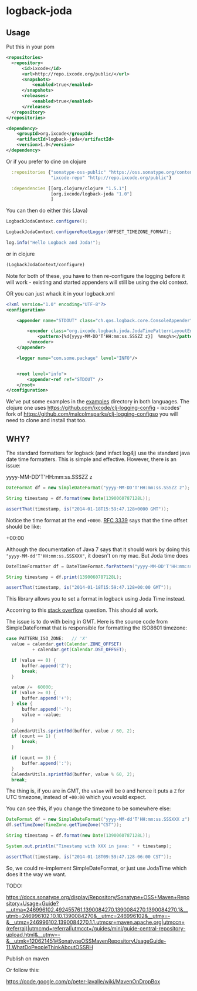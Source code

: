 # logback-joda

## Usage

Put this in your pom

```xml
<repositories>
  <repository>
      <id>ixcode</id>
      <url>http://repo.ixcode.org/public/</url>
      <snapshots>
          <enabled>true</enabled>
      </snapshots>
      <releases>
          <enabled>true</enabled>
      </releases>
  </repository>
</repositories>

<dependency>
    <groupId>org.ixcode</groupId>
    <artifactId>logback-joda</artifactId>
    <version>1.0</version>
</dependency>

```

Or if you prefer to dine on clojure

```clojure
  :repositories {"sonatype-oss-public" "https://oss.sonatype.org/content/groups/public/"
                 "ixcode-repo" "http://repo.ixcode.org/public"}

  :dependencies [[org.clojure/clojure "1.5.1"]
                 [org.ixcode/logback-joda "1.0"]
                 ]
```
You can then do either this (Java)

```java
LogbackJodaContext.configure();

LogbackJodaContext.configureRootLogger(OFFSET_TIMEZONE_FORMAT);

log.info("Hello Logback and Joda!");
```

or in clojure

```clojure
(LogbackJodaContext/configure)
```

Note for both of these, you have to then re-configure the logging before it will work - existing and started appenders will still be using the old context.

OR you can just whack it in your logback.xml

```xml
<?xml version="1.0" encoding="UTF-8"?>
<configuration>

    <appender name="STDOUT" class="ch.qos.logback.core.ConsoleAppender">

        <encoder class="org.ixcode.logback.joda.JodaTimePatternLayoutEncoder">
            <pattern>[%d{yyyy-MM-DD'T'HH:mm:ss.SSSZZ z}]  %msg%n</pattern>
        </encoder>
    </appender>

    <logger name="com.some.package" level="INFO"/>


    <root level="info">
        <appender-ref ref="STDOUT" />
    </root>
</configuration>
```

We've put some examples in the <a href="https://github.com/ixcode/logback-joda/tree/master/examples">examples</a> directory in both languages. The clojure one uses https://github.com/ixcode/clj-logging-config - ixcodes' fork of https://github.com/malcolmsparks/clj-logging-configso you will need to clone and install that too.

## WHY?

The standard formatters for logback (and infact log4j) use the standard java date time formatters. This is simple and effective. However, there is an issue:

  yyyy-MM-DD'T'HH:mm:ss.SSSZZ z

```java
DateFormat df = new SimpleDateFormat("yyyy-MM-DD'T'HH:mm:ss.SSSZZ z");

String timestamp = df.format(new Date(1390060787128L));

assertThat(timestamp, is("2014-01-18T15:59:47.128+0000 GMT"));
```

Notice the time format at the end `+0000`. <a href="http://tools.ietf.org/search/rfc3339#section-4.2">RFC 3339</a> says that the time offset should be like:

  +00:00

Although the documentation of Java 7 says that it should work by doing this `"yyyy-MM-dd'T'HH:mm:ss.SSSXXX"`, it doesn't on my mac. But Joda time does

```java
DateTimeFormatter df = DateTimeFormat.forPattern("yyyy-MM-DD'T'HH:mm:ss.SSSZZ z");

String timestamp = df.print(1390060787128L);

assertThat(timestamp, is("2014-01-18T15:59:47.128+00:00 GMT"));
```

This library allows you to set a format in logback using Joda Time instead.

Accorring to this <a href="http://stackoverflow.com/questions/2201925/converting-iso8601-compliant-string-to-java-util-date">stack overflow</a> question. This should all work.

The issue is to do with being in GMT. Here is the source code from SimpleDateFormat that is responsible for formatting the ISO8601 timezone:

```java
case PATTERN_ISO_ZONE:   // 'X'
  value = calendar.get(Calendar.ZONE_OFFSET)
          + calendar.get(Calendar.DST_OFFSET);

  if (value == 0) {
      buffer.append('Z');
      break;
  }

  value /=  60000;
  if (value >= 0) {
      buffer.append('+');
  } else {
      buffer.append('-');
      value = -value;
  }

  CalendarUtils.sprintf0d(buffer, value / 60, 2);
  if (count == 1) {
      break;
  }

  if (count == 3) {
      buffer.append(':');
  }
  CalendarUtils.sprintf0d(buffer, value % 60, 2);
  break;
```

The thing is, if you are in GMT, the `value` will be `0` and hence it puts a `Z` for UTC timezone, instead of `+00:00` which you would expect.

You can see this, if you change the timezone to be somewhere else:

```java
DateFormat df = new SimpleDateFormat("yyyy-MM-dd'T'HH:mm:ss.SSSXXX z");
df.setTimeZone(TimeZone.getTimeZone("CST"));

String timestamp = df.format(new Date(1390060787128L));

System.out.println("Timestamp with XXX in java: " + timestamp);

assertThat(timestamp, is("2014-01-18T09:59:47.128-06:00 CST"));
```

So, we could re-implement SimpleDateFormat, or just use JodaTime which does it the way we want.

TODO:

https://docs.sonatype.org/display/Repository/Sonatype+OSS+Maven+Repository+Usage+Guide?__utma=246996102.492455761.1390084270.1390084270.1390084270.1&__utmb=246996102.10.10.1390084270&__utmc=246996102&__utmx=-&__utmz=246996102.1390084270.1.1.utmcsr=maven.apache.org|utmccn=(referral)|utmcmd=referral|utmcct=/guides/mini/guide-central-repository-upload.html&__utmv=-&__utmk=120621451#SonatypeOSSMavenRepositoryUsageGuide-11.WhatDoPeopleThinkAboutOSSRH

Publish on maven

Or follow this:

https://code.google.com/p/peter-lavalle/wiki/MavenOnDropBox



